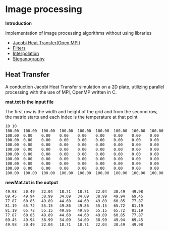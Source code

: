 # Image processing

**Introduction**

Implementation of image processing algorithms without using libraries

- [Jacobi Heat Transfer(Open MPI)](#heat-transfer)
- [Filters](filters/README.md)
- [Interpolation](interpolation/README.md)
- [Steganography](steganography/README.md)

## Heat Transfer
A conduction Jacobi Heat Transfer simulation on a 2D plate, utilizing parallel processing with the use of MPI,
OpenMP written in C.


**mat.txt is the input file**

The first row is the width and height of the grid
and from the second row, the matrix starts and each index is the temperature at that point
````txt
10 10
100.00	100.00	100.00	100.00	100.00	100.00	100.00	100.00	100.00	100.00	
100.00	0.00	0.00	0.00	0.00	0.00	0.00	0.00	0.00	100.00	
100.00	0.00	0.00	0.00	0.00	0.00	0.00	0.00	0.00	100.00	
100.00	0.00	0.00	0.00	0.00	0.00	0.00	0.00	0.00	100.00	
100.00	0.00	0.00	0.00	0.00	0.00	0.00	0.00	0.00	100.00	
100.00	0.00	0.00	0.00	0.00	0.00	0.00	0.00	0.00	100.00	
100.00	0.00	0.00	0.00	0.00	0.00	0.00	0.00	0.00	100.00	
100.00	0.00	0.00	0.00	0.00	0.00	0.00	0.00	0.00	100.00	
100.00	0.00	0.00	0.00	0.00	0.00	0.00	0.00	0.00	100.00	
100.00	100.00	100.00	100.00	100.00	100.00	100.00	100.00	100.00	100.00	
````

**newMat.txt is the output**

````txt
49.98	30.49	22.04	18.71	18.71	22.04	30.49	49.98	
69.45	49.94	38.99	34.09	34.09	38.99	49.94	69.45	
77.87	60.85	49.89	44.60	44.60	49.89	60.85	77.87	
81.19	65.72	55.15	49.86	49.86	55.15	65.72	81.19	
81.19	65.72	55.15	49.86	49.86	55.15	65.72	81.19	
77.87	60.85	49.89	44.60	44.60	49.89	60.85	77.87	
69.45	49.94	38.99	34.09	34.09	38.99	49.94	69.45	
49.98	30.49	22.04	18.71	18.71	22.04	30.49	49.98	
````